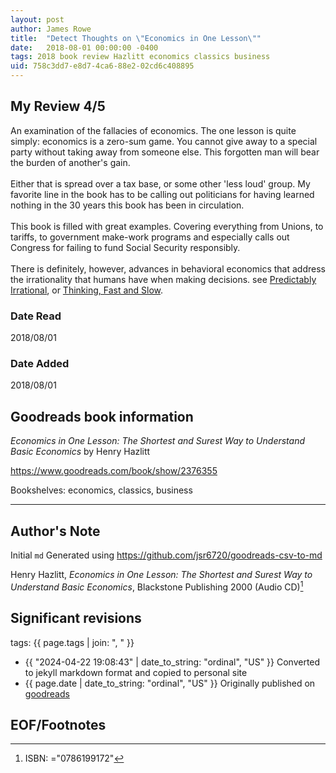 ```yaml
---
layout: post
author: James Rowe
title:  "Detect Thoughts on \"Economics in One Lesson\""
date:   2018-08-01 00:00:00 -0400
tags: 2018 book review Hazlitt economics classics business
uid: 758c3dd7-e8d7-4ca6-88e2-02cd6c408895
---
```


<!-- highly dependent on how you personally use jekyll templates, and how you want this to show up -->
<!-- escape any jekyll keys with double brackets -->

## My Review 4/5

An examination of the fallacies of economics. The one lesson is quite simply: economics is a zero-sum game. You cannot give away to a special party without taking away from someone else. This forgotten man will bear the burden of another's gain.<br/><br/>Either that is spread over a tax base, or some other 'less loud' group. My favorite line in the book has to be calling out politicians for having learned nothing in the 30 years this book has been in circulation.<br/><br/>This book is filled with great examples. Covering everything from Unions, to tariffs, to government make-work programs and especially calls out Congress for failing to fund Social Security responsibly.<br/><br/>There is definitely, however, advances in behavioral economics that address the irrationality that humans have when making decisions. see [Predictably Irrational](https://www.goodreads.com/book/show/1713426), or [Thinking, Fast and Slow](https://www.goodreads.com/book/show/11468377).

### Date Read
2018/08/01

### Date Added
2018/08/01

## Goodreads book information

*Economics in One Lesson: The Shortest and Surest Way to Understand Basic Economics* by Henry Hazlitt

https://www.goodreads.com/book/show/2376355

Bookshelves: economics, classics, business

---

## Author's Note

Initial `md` Generated using https://github.com/jsr6720/goodreads-csv-to-md

Henry Hazlitt, *Economics in One Lesson: The Shortest and Surest Way to Understand Basic Economics*,  Blackstone Publishing 2000 (Audio CD)[^1]

## Significant revisions

tags: {{ page.tags | join: ", " }} <!-- todo move this somewhere -->

- {{ "2024-04-22 19:08:43" | date_to_string: "ordinal", "US" }} Converted to jekyll markdown format and copied to personal site
- {{ page.date | date_to_string: "ordinal", "US" }} Originally published on [goodreads](https://www.goodreads.com)

## EOF/Footnotes

[^1]: ISBN: ="0786199172"